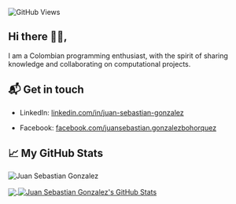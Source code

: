 ![GitHub Views](https://komarev.com/ghpvc/?username=JuanSebastianGB&color=2685BF)

##  Hi there 👋🏻,

I am a Colombian programming enthusiast, with the spirit of sharing knowledge and collaborating on computational projects.

##  📬 Get in touch

- LinkedIn: [linkedin.com/in/juan-sebastian-gonzalez](https://www.linkedin.com/in/juan-sebastian-gonzalez-27927a215/)

- Facebook: [facebook.com/juansebastian.gonzalezbohorquez](https://www.facebook.com/juansebastian.gonzalezbohorquez)

##  &#x1f4c8; My GitHub Stats

<p><img align="center" src="https://github-readme-streak-stats.herokuapp.com/?user=JuanSebastianGB&theme=dark" alt="Juan Sebastian Gonzalez" /></p>
<a href="https://github.com/JuanSebastianGB/JuanSebastianGB">

<img align="center" src="https://github-readme-stats.vercel.app/api/top-langs/?username=JuanSebastianGB&hide=java,html&title_color=ffffff&text_color=c9cacc&icon_color=2bbc8a&bg_color=1d1f21"/>

</a>

<a href="https://github.com/JuanSebastianGB/JuanSebastianGB">

<img align="center" src="https://github-readme-stats.vercel.app/api?username=JuanSebastianGB&show_icons=true&line_height=27&count_private=true&title_color=ffffff&text_color=c9cacc&icon_color=2bbc8a&bg_color=1d1f21" alt="Juan Sebastian Gonzalez's GitHub Stats" />

</a>

